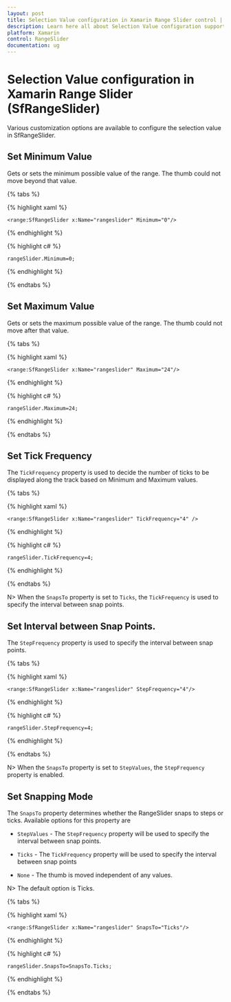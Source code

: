```yaml
---
layout: post
title: Selection Value configuration in Xamarin Range Slider control | Syncfusion
description: Learn here all about Selection Value configuration support in Syncfusion Xamarin Range Slider (SfRangeSlider) control and more.
platform: Xamarin
control: RangeSlider
documentation: ug
---
```


# Selection Value configuration in Xamarin Range Slider (SfRangeSlider)

Various customization options are available to configure the selection value in SfRangeSlider.

## Set Minimum Value

Gets or sets the minimum possible value of the range. The thumb could not move beyond that value.

{% tabs %}

{% highlight xaml %}

	<range:SfRangeSlider x:Name="rangeslider" Minimum="0"/>
	
{% endhighlight %}

{% highlight c# %}

	rangeSlider.Minimum=0;

{% endhighlight %}

{% endtabs %}

## Set Maximum Value

Gets or sets the maximum possible value of the range. The thumb could not move after that value.

{% tabs %}

{% highlight xaml %}

	<range:SfRangeSlider x:Name="rangeslider" Maximum="24"/>
	
{% endhighlight %}

{% highlight c# %}

	rangeSlider.Maximum=24;

{% endhighlight %}

{% endtabs %}

## Set Tick Frequency

The `TickFrequency` property is used to decide the number of ticks to be displayed along the track based on Minimum and Maximum values.

{% tabs %}

{% highlight xaml %}

	<range:SfRangeSlider x:Name="rangeslider" TickFrequency="4" />
	
{% endhighlight %}

{% highlight c# %}

	rangeSlider.TickFrequency=4;

{% endhighlight %}

{% endtabs %}

N> When the `SnapsTo` property is set to `Ticks`, the `TickFrequency` is used to specify the interval between snap points.

## Set Interval between Snap Points.

The `StepFrequency` property is used to specify the interval between snap points.

{% tabs %}

{% highlight xaml %}

	<range:SfRangeSlider x:Name="rangeslider" StepFrequency="4"/>
	
{% endhighlight %}

{% highlight c# %}

	rangeSlider.StepFrequency=4;

{% endhighlight %}

{% endtabs %}

N> When the `SnapsTo` property is set to `StepValues`, the `StepFrequency` property is enabled.

## Set Snapping Mode

The `SnapsTo` property determines whether the RangeSlider snaps to steps or ticks. Available options for this property are

* `StepValues` - The `StepFrequency` property will be used to specify the interval between snap points.

* `Ticks` - The `TickFrequency` property will be used to specify the interval between snap points

* `None` - The thumb is moved independent of any values.

N> The default option is Ticks.

{% tabs %}

{% highlight xaml %}

	<range:SfRangeSlider x:Name="rangeslider" SnapsTo="Ticks"/>
	
{% endhighlight %}

{% highlight c# %}

	rangeSlider.SnapsTo=SnapsTo.Ticks;

{% endhighlight %}

{% endtabs %}
